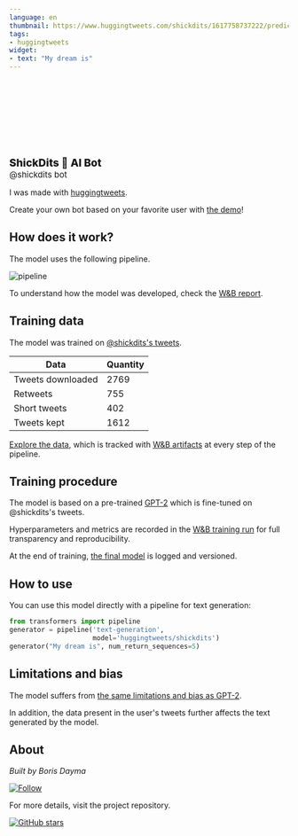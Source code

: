 ```yaml
---
language: en
thumbnail: https://www.huggingtweets.com/shickdits/1617758737222/predictions.png
tags:
- huggingtweets
widget:
- text: "My dream is"
---
```


<div>
<div style="width: 132px; height:132px; border-radius: 50%; background-size: cover; background-image: url('https://pbs.twimg.com/profile_images/1377623171222937601/NFYKiOFm_400x400.jpg')">
</div>
<div style="margin-top: 8px; font-size: 19px; font-weight: 800">ShickDits 🤖 AI Bot </div>
<div style="font-size: 15px">@shickdits bot</div>
</div>

I was made with [huggingtweets](https://github.com/borisdayma/huggingtweets).

Create your own bot based on your favorite user with [the demo](https://colab.research.google.com/github/borisdayma/huggingtweets/blob/master/huggingtweets-demo.ipynb)!

## How does it work?

The model uses the following pipeline.

![pipeline](https://github.com/borisdayma/huggingtweets/blob/master/img/pipeline.png?raw=true)

To understand how the model was developed, check the [W&B report](https://wandb.ai/wandb/huggingtweets/reports/HuggingTweets-Train-a-Model-to-Generate-Tweets--VmlldzoxMTY5MjI).

## Training data

The model was trained on [@shickdits's tweets](https://twitter.com/shickdits).

| Data | Quantity |
| --- | --- |
| Tweets downloaded | 2769 |
| Retweets | 755 |
| Short tweets | 402 |
| Tweets kept | 1612 |

[Explore the data](https://wandb.ai/wandb/huggingtweets/runs/34o01w7t/artifacts), which is tracked with [W&B artifacts](https://docs.wandb.com/artifacts) at every step of the pipeline.

## Training procedure

The model is based on a pre-trained [GPT-2](https://huggingface.co/gpt2) which is fine-tuned on @shickdits's tweets.

Hyperparameters and metrics are recorded in the [W&B training run](https://wandb.ai/wandb/huggingtweets/runs/2kvibl61) for full transparency and reproducibility.

At the end of training, [the final model](https://wandb.ai/wandb/huggingtweets/runs/2kvibl61/artifacts) is logged and versioned.

## How to use

You can use this model directly with a pipeline for text generation:

```python
from transformers import pipeline
generator = pipeline('text-generation',
                     model='huggingtweets/shickdits')
generator("My dream is", num_return_sequences=5)
```

## Limitations and bias

The model suffers from [the same limitations and bias as GPT-2](https://huggingface.co/gpt2#limitations-and-bias).

In addition, the data present in the user's tweets further affects the text generated by the model.

## About

*Built by Boris Dayma*

[![Follow](https://img.shields.io/twitter/follow/borisdayma?style=social)](https://twitter.com/intent/follow?screen_name=borisdayma)

For more details, visit the project repository.

[![GitHub stars](https://img.shields.io/github/stars/borisdayma/huggingtweets?style=social)](https://github.com/borisdayma/huggingtweets)
